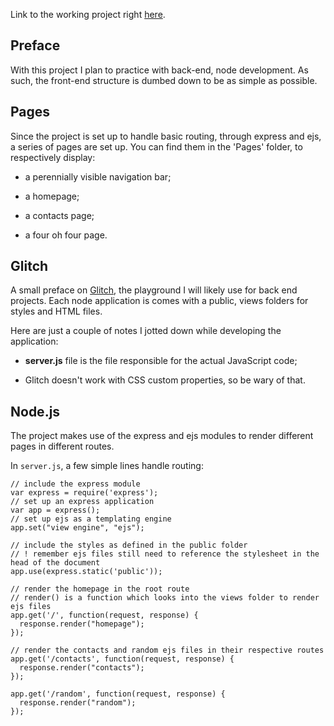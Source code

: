 Link to the working project right [here](https://maddening-ceiling.glitch.me/).

## Preface

With this project I plan to practice with back-end, node development. As such, the front-end structure is dumbed down to be as simple as possible.

## Pages

Since the project is set up to handle basic routing, through express and ejs, a series of pages are set up. You can find them in the 'Pages' folder, to respectively display:

- a perennially visible navigation bar;

- a homepage;

- a contacts page;

- a four oh four page.

## Glitch

A small preface on [Glitch](https://glitch.com), the playground I will likely use for back end projects. Each node application is comes with a public, views folders for styles and HTML files.

Here are just a couple of notes I jotted down while developing the application:

- **server.js** file is the file responsible for the actual JavaScript code;

- Glitch doesn't work with CSS custom properties, so be wary of that.

## Node.js

The project makes use of the express and ejs modules to render different pages in different routes.

In `server.js`, a few simple lines handle routing:

```JS
// include the express module
var express = require('express');
// set up an express application
var app = express();
// set up ejs as a templating engine
app.set("view engine", "ejs");

// include the styles as defined in the public folder
// ! remember ejs files still need to reference the stylesheet in the head of the document
app.use(express.static('public'));

// render the homepage in the root route
// render() is a function which looks into the views folder to render ejs files
app.get('/', function(request, response) {
  response.render("homepage");
});

// render the contacts and random ejs files in their respective routes
app.get('/contacts', function(request, response) {
  response.render("contacts");
});

app.get('/random', function(request, response) {
  response.render("random");
});
```

